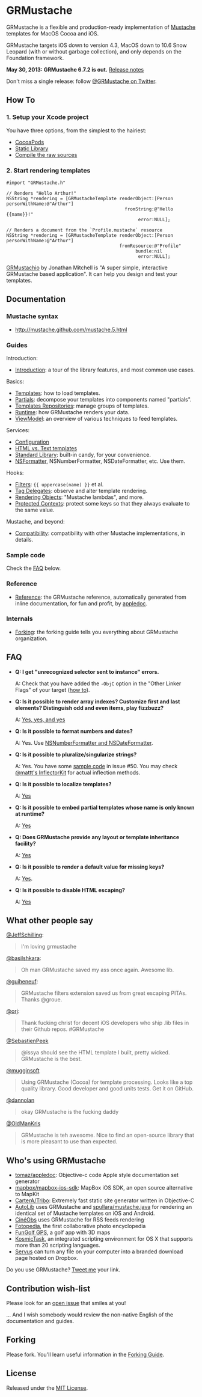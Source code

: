 GRMustache
==========

GRMustache is a flexible and production-ready implementation of [Mustache](http://mustache.github.com/) templates for MacOS Cocoa and iOS.

GRMustache targets iOS down to version 4.3, MacOS down to 10.6 Snow Leopard (with or without garbage collection), and only depends on the Foundation framework.

**May 30, 2013: GRMustache 6.7.2 is out.** [Release notes](RELEASE_NOTES.md)

Don't miss a single release: follow [@GRMustache on Twitter](http://twitter.com/GRMustache).

How To
------

### 1. Setup your Xcode project

You have three options, from the simplest to the hairiest:

- [CocoaPods](Guides/installation.md#option-1-cocoapods)
- [Static Library](Guides/installation.md#option-2-static-library)
- [Compile the raw sources](Guides/installation.md#option-3-compiling-the-raw-sources)


### 2. Start rendering templates

```objc
#import "GRMustache.h"

// Renders "Hello Arthur!"
NSString *rendering = [GRMustacheTemplate renderObject:[Person personWithName:@"Arthur"]
                                            fromString:@"Hello {{name}}!"
                                                 error:NULL];

// Renders a document from the `Profile.mustache` resource
NSString *rendering = [GRMustacheTemplate renderObject:[Person personWithName:@"Arthur"]
                                          fromResource:@"Profile"
                                                bundle:nil
                                                 error:NULL];
```

[GRMustachio](https://github.com/mugginsoft/GRMustachio) by Jonathan Mitchell is "A super simple, interactive GRMustache based application". It can help you design and test your templates.

Documentation
-------------

### Mustache syntax

- http://mustache.github.com/mustache.5.html

### Guides

Introduction:

- [Introduction](Guides/introduction.md): a tour of the library features, and most common use cases.

Basics:

- [Templates](Guides/templates.md): how to load templates.
- [Partials](Guides/partials.md): decompose your templates into components named "partials".
- [Templates Repositories](Guides/template_repositories.md): manage groups of templates.
- [Runtime](Guides/runtime.md): how GRMustache renders your data.
- [ViewModel](Guides/view_model.md): an overview of various techniques to feed templates.

Services:

- [Configuration](Guides/configuration.md)
- [HTML vs. Text templates](Guides/html_vs_text.md)
- [Standard Library](Guides/standard_library.md): built-in candy, for your convenience.
- [NSFormatter](Guides/NSFormatter.md), NSNumberFormatter, NSDateFormatter, etc. Use them.

Hooks:

- [Filters](Guides/filters.md): `{{ uppercase(name) }}` et al.
- [Tag Delegates](Guides/delegate.md): observe and alter template rendering.
- [Rendering Objects](Guides/rendering_objects.md): "Mustache lambdas", and more.
- [Protected Contexts](Guides/protected_contexts.md): protect some keys so that they always evaluate to the same value.

Mustache, and beyond:

- [Compatibility](Guides/compatibility.md): compatibility with other Mustache implementations, in details.

### Sample code

Check the [FAQ](#faq) below.

### Reference

- [Reference](http://groue.github.io/GRMustache/Reference/): the GRMustache reference, automatically generated from inline documentation, for fun and profit, by [appledoc](http://gentlebytes.com/appledoc/).

### Internals

- [Forking](Guides/forking.md): the forking guide tells you everything about GRMustache organization.

FAQ
---

- **Q: I get "unrecognized selector sent to instance" errors.**
    
    A: Check that you have added the `-ObjC` option in the "Other Linker Flags" of your target ([how to](http://developer.apple.com/library/mac/#qa/qa1490/_index.html)).

- **Q: Is it possible to render array indexes? Customize first and last elements? Distinguish odd and even items, play fizzbuzz?**
    
    A: [Yes, yes, and yes](Guides/sample_code/indexes.md)

- **Q: Is it possible to format numbers and dates?**
    
    A: Yes. Use [NSNumberFormatter and NSDateFormatter](Guides/NSFormatter.md).

- **Q: Is it possible to pluralize/singularize strings?**
    
    A: Yes. You have some [sample code](https://github.com/groue/GRMustache/issues/50#issuecomment-16197912) in issue #50. You may check [@mattt's InflectorKit](https://github.com/mattt/InflectorKit) for actual inflection methods.

- **Q: Is it possible to localize templates?**

    A: [Yes](Guides/standard_library.md#localize)

- **Q: Is it possible to embed partial templates whose name is only known at runtime?**

    A: [Yes](Guides/rendering_objects.md)

- **Q: Does GRMustache provide any layout or template inheritance facility?**
    
    A: [Yes](Guides/partials.md)

- **Q: Is it possible to render a default value for missing keys?**

    A: [Yes](Guides/view_model.md).

- **Q: Is it possible to disable HTML escaping?**

    A: [Yes](Guides/html_vs_text.md)

What other people say
---------------------

[@JeffSchilling](https://twitter.com/jeffschilling/status/142374437776408577):

> I'm loving grmustache

[@basilshkara](https://twitter.com/basilshkara/status/218569924296187904):

> Oh man GRMustache saved my ass once again. Awesome lib.

[@guiheneuf](https://twitter.com/guiheneuf/status/249061029978460160):

> GRMustache filters extension saved us from great escaping PITAs. Thanks @groue.

[@orj](https://twitter.com/orj/status/195310301820878848):

> Thank fucking christ for decent iOS developers who ship .lib files in their Github repos. #GRMustache

[@SebastienPeek](https://twitter.com/sebastienpeek/status/290700413152423936)

> @issya should see the HTML template I built, pretty wicked. GRMustache is the best.

[@mugginsoft](https://twitter.com/mugginsoft/status/294758563698597888)

> Using GRMustache (Cocoa) for template processing. Looks like a top quality library. Good developer and good units tests. Get it on GitHub.

[@dannolan](https://twitter.com/dannolan/status/301088034173120512)

> okay GRMustache is the fucking daddy

[@OldManKris](https://twitter.com/oldmankris/status/307683824362483712)

> GRMustache is teh awesome. Nice to find an open-source library that is more pleasant to use than expected.


Who's using GRMustache
----------------------------------------

* [tomaz/appledoc](https://github.com/tomaz/appledoc): Objective-c code Apple style documentation set generator
* [mapbox/mapbox-ios-sdk](https://github.com/mapbox/mapbox-ios-sdk): MapBox iOS SDK, an open source alternative to MapKit
* [CarterA/Tribo](https://github.com/CarterA/Tribo): Extremely fast static site generator written in Objective-C
* [AutoLib](http://itunes.com/apps/autolib) uses GRMustache and [spullara/mustache.java](https://github.com/spullara/mustache.java) for rendering an identical set of Mustache templates on iOS and Android.
* [CinéObs](http://itunes.com/apps/cineobs) uses GRMustache for RSS feeds rendering
* [Fotopedia](http://itunes.com/apps/fotonautsinc), the first collaborative photo encyclopedia
* [FunGolf GPS](http://itunes.com/apps/fungolf), a golf app with 3D maps
* [KosmicTask](http://www.mugginsoft.com/kosmictask), an integrated scripting environment for OS X that supports more than 20 scripting languages.
* [Servus](https://servus.io) can turn any file on your computer into a branded download page hosted on Dropbox.

Do you use GRMustache? [Tweet me](http://twitter.com/GRMustache) your link.


Contribution wish-list
----------------------

Please look for an [open issue](GRMustache/issues) that smiles at you!

... And I wish somebody would review the non-native English of the documentation and guides.


Forking
-------

Please fork. You'll learn useful information in the [Forking Guide](Guides/forking.md).


License
-------

Released under the [MIT License](LICENSE).
